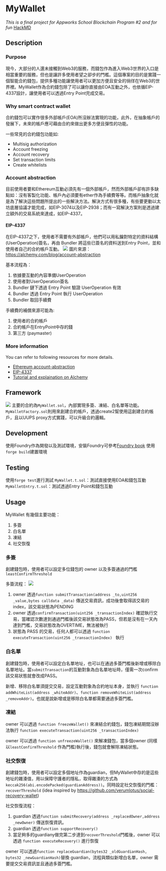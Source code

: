 # MyWallet
*This is a final project for Appworks School Blockchain Program #2 and for fun*
[HackMD](https://hackmd.io/@jimboliao/HkpVqliwh)

## Description
### Purpose
現今，大部分的人還未接觸到Web3的服務，而錢包作為進入Web3世界的入口是相當重要的服務，但也是讓許多使用者望之卻步的門檻。這個專案的目的是實踐一個智能合約錢包，提供多種功能讓使用者可以更加方便且安全的徜徉在Web3的世界裡。MyWallet作為合約錢包除了可以讓你直接由EOA互動之外，也依循EIP-4337設計，讓使用者可以透過Entry Point完成交易。

### Why smart contract wallet
合約錢包可以實作很多外部帳戶(EOA)所沒辦法實現的功能，此外，在抽象帳戶的發展下，未來的帳戶應可藉由合約來做出更多方便且彈性的功能。

一些常見的合約錢包功能如:
- Multisig authorization
- Account freezing
- Account recovery
- Set transaction limits
- Create whitelists

### Account abstraction
目前使用者要和Ethereum互動必須先有一個外部帳戶，然而外部帳戶卻有許多缺點如：沒有客製化功能、帳戶內必須要有ether作為手續費等等。而帳戶抽象化就是為了解決這些問題所提出的一些解決方法。解決方式有很多種，有些要更動以太坊底層協議才能完成，如EIP-3074以及EIP-2938；而有一寫解決方案則是透過建立額外的交易系統來達成，如EIP-4337。

#### EIP-4337
在EIP-4337之下，使用者不需要有外部帳戶，他們可以用私鑰對特定的資料結構(UserOperation)簽名，再由 Bundler 將這些已簽名的資料送到Entry Point，並和使用者自己的合約帳戶互動。
![](https://hackmd.io/_uploads/rkjz67Ot2.png)
圖片來源：https://alchemy.com/blog/account-abstraction

基本流程為：
1. 依據要互動的內容準備UserOperation
2. 使用者對UserOperation簽名
3. Bundler 鏈下透過 Entry Point 驗證 UserOperation 有效
4. Bundler 透過 Entry Point 執行 UserOperation
5. Bundler 取回手續費

手續費的補償來源可能為:
1. 使用者的合約帳戶
2. 合約帳戶在EntryPoint中存的錢
3. 第三方 (paymaster)

### More information
You can refer to following resources for more details.
- [Ethereum account-abstraction](https://ethereum.org/en/roadmap/account-abstraction/) 
- [EIP-4337](https://eips.ethereum.org/EIPS/eip-4337)
- [Tutorial and explaination on Alchemy](https://www.alchemy.com/learn/account-abstraction)

## Framework
![](https://hackmd.io/_uploads/Hk3nFV_th.png)
主要的合約為`MyWallet.sol`，內部實現多簽、凍結、白名單等功能。
`MyWalletFactory.sol`則用來創建合約帳戶，透過create2幫使用這創建合約帳戶，且以UUPS proxy方式實踐，可以升級合約邏輯。



## Development
使用Foundry作為開發以及測試環境，安裝Foundry可參考[Foundry book](https://book.getfoundry.sh/getting-started/installation)
使用`forge build`建置環境

## Testing
使用`forge test`進行測試
`MyWallet.t.sol`：測試直接使用EOA和錢包互動
`MyWalletEntry.t.sol`：測試透過Entry Point和錢包互動

## Usage
MyWallet 有幾個主要功能：
1. 多簽
2. 白名單
3. 凍結
4. 社交恢復


### 多簽
創建錢包時，使用者可以設定多位錢包的 owner 以及多簽通過的門檻 `leastConfirmThreshold`

多簽流程：
![](https://hackmd.io/_uploads/S1QlgUuF2.png)
1. owner 透過`function submitTransaction(address _to,uint256 _value,bytes calldata _data)` 傳送交易資訊，成功後會取得該交易的index，該交易狀態為PENDING
2. owner 透過`confirmTransaction(uint256 _transactionIndex)` 確認執行交易，當確認次數達到通過門檻後該交易狀態改為PASS，但若是沒有在一天內達到門檻，交易狀態改為OVERTIME，無法被執行
3. 狀態為 PASS 的交易，任何人都可以透過 `function executeTransaction(uint256 _transactionIndex) ` 執行

### 白名單
創建錢包時，使用者可以設定白名單地址，也可以在通過多簽門檻後新增或移除白名單地址。當`submitTransaction`的互動對象為白名單地址時，僅需一次confirm該交易狀態就會改成PASS。

新增、移除白名單須提交交易，設定互動對象為合約地址本身，並執行
`function addWhiteList(address _whiteAddr)`、`function removeWhiteList(address _removeAddr)`。也就是說新增或是移除白名單都需要通過多簽門檻。

### 凍結
owner 可以透過 `function freezeWallet()` 來凍結合約錢包，錢包凍結期間沒辦法執行 `function executeTransaction(uint256 _transactionIndex)`

owner 可以透過 `function unfreezeWallet()` 來解凍錢包，當多個owner (同樣以`leastConfirmThreshold` 作為門檻)執行後，錢包就會解除凍結狀態。

### 社交恢復
創建錢包時，使用者可以設定多個地址作為guardian，但MyWallet中存的是這些地址的雜湊值，用以保障守護者的隱私，取得雜湊的方式為`keccak256(abi.encodePacked(guardianAddress))`。同時設定社交恢復的門檻：`recoverThreshold`
(idea inspired by https://github.com/verumlotus/social-recovery-wallet)

社交恢復流程：
1. guardian 透過`function submitRecovery(address _replacedOwner,address _newOwner)` 傳送恢復資訊。
2. guardian 透過`function supportRecovery()`
3. 當足夠多的guardiany做完第二步達到`recoverThreshold`門檻後，owner 可以透過 `function executeRecovery()` 進行恢復

owner 可以透過`function replaceGuardian(bytes32 _oldGuardianHash, bytes32 _newGuardianHash)`替換 guardian，流程與類似新增白名單，owner 需要提交交易資訊並且通過多簽門檻。